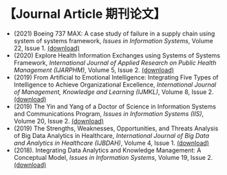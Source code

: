 # 【Journal Article 期刊论文】

- (2021) Boeing 737 MAX: A case study of failure in a supply chain using system of systems framework, *Issues in Information Systems*, Volume 22, Issue 1. [(download)](http://www.iacis.org/iis/2021/1_iis_2021_51-62.pdf)
- (2020) Explore Health Information Exchanges using Systems of Systems Framework, *International Journal of Applied Research on Public Health Management (IJARPHM)*, Volume 5, Issue 2. [(download)](https://github.com/wcj365/love/raw/main/pdf/Exploring-Health-Information-Exchange.pdf)
- (2019) From Artificial to Emotional Intelligence: Integrating Five Types of Intelligence to Achieve Organizational Excellence, *International Journal of Management, Knowledge and Learning (IJMKL)*, Volume 8, Issue 2. [(download)](https://github.com/wcj365/love/raw/main/pdf/From-Artificial-to-Emotional-Intelligence.pdf)
- (2019) The Yin and Yang of a Doctor of Science in Information Systems and Communications Program,  *Issues in Information Systems (IIS)*, Volume 20, Issue 2. [(download)](http://www.iacis.org/iis/2019/2_iis_2019_128-139.pdf)
- (2019) The Strengths, Weaknesses, Opportunities, and Threats Analysis of Big Data Analytics in Healthcare, *International Journal of Big Data and Analytics in Healthcare (IJBDAH)*, Volume 4, Issue 1. [(download)](https://github.com/wcj365/love/raw/main/pdf/SWOT-Analysis-Big-Data-Healthcare.pdf)
- (2018). Integrating Data Analytics and Knowledge Management: A Conceptual Model, *Issues in Information Systems*, Volume 19, Issue 2. [(download)](http://www.iacis.org/iis/2018/2_iis_2018_208-216.pdf)